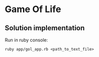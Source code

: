 # Game Of Life

## Solution implementation

Run in ruby console:

```
ruby app/gol_app.rb <path_to_text_file>
```

